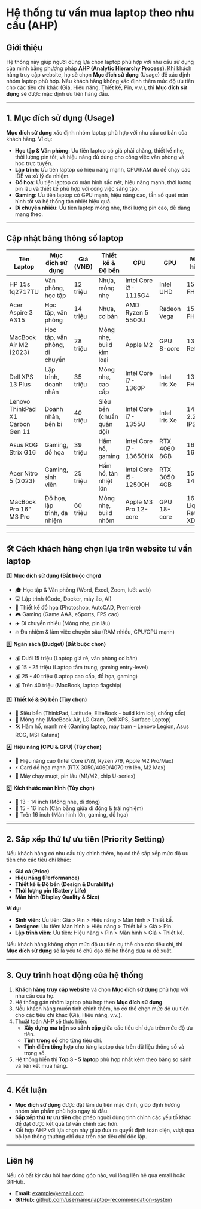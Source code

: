 # Hệ thống tư vấn mua laptop theo nhu cầu (AHP)

## Giới thiệu

Hệ thống này giúp người dùng lựa chọn laptop phù hợp với nhu cầu sử dụng của mình bằng phương pháp **AHP (Analytic Hierarchy Process)**. Khi khách hàng truy cập website, họ sẽ chọn **Mục đích sử dụng** (Usage) để xác định nhóm laptop phù hợp. Nếu khách hàng không xác định thêm mức độ ưu tiên cho các tiêu chí khác (Giá, Hiệu năng, Thiết kế, Pin, v.v.), thì **Mục đích sử dụng** sẽ được mặc định ưu tiên hàng đầu.

---

## 1. Mục đích sử dụng (Usage)

**Mục đích sử dụng** xác định nhóm laptop phù hợp với nhu cầu cơ bản của khách hàng. Ví dụ:

- **Học tập & Văn phòng**: Ưu tiên laptop có giá phải chăng, thiết kế nhẹ, thời lượng pin tốt, và hiệu năng đủ dùng cho công việc văn phòng và học trực tuyến.
- **Lập trình**: Ưu tiên laptop có hiệu năng mạnh, CPU/RAM đủ để chạy các IDE và xử lý đa nhiệm.
- **Đồ họa**: Ưu tiên laptop có màn hình sắc nét, hiệu năng mạnh, thời lượng pin lâu và thiết kế phù hợp với công việc sáng tạo.
- **Gaming**: Ưu tiên laptop có GPU mạnh, hiệu năng cao, tần số quét màn hình tốt và hệ thống tản nhiệt hiệu quả.
- **Di chuyển nhiều**: Ưu tiên laptop mỏng nhẹ, thời lượng pin cao, dễ dàng mang theo.

---

## Cập nhật bảng thông số laptop

| Tên Laptop | Mục đích sử dụng | Giá (VNĐ) | Thiết kế & Độ bền | CPU | GPU | Màn hình | Pin |
|------------|------------------|-----------|--------------------|-----|-----|----------|-----|
| HP 15s fq2717TU | Văn phòng, học tập | 12 triệu | Nhựa, mỏng nhẹ | Intel Core i3-1115G4 | Intel UHD | 15.6" FHD | 6h |
| Acer Aspire 3 A315 | Học tập, văn phòng | 14 triệu | Nhựa, cơ bản | AMD Ryzen 5 5500U | Radeon Vega | 15.6" FHD | 7h |
| MacBook Air M2 (2023) | Học tập, văn phòng, di chuyển | 28 triệu | Mỏng nhẹ, build kim loại | Apple M2 | GPU 8-core | 13.6" Retina | 15h |
| Dell XPS 13 Plus | Lập trình, doanh nhân | 35 triệu | Mỏng nhẹ, cao cấp | Intel Core i7-1360P | Intel Iris Xe | 13.4" FHD+ | 12h |
| Lenovo ThinkPad X1 Carbon Gen 11 | Doanh nhân, bền bỉ | 40 triệu | Siêu bền (chuẩn quân đội) | Intel Core i7-1355U | Intel Iris Xe | 14" 2.2K IPS | 14h |
| Asus ROG Strix G16 | Gaming, đồ họa | 39 triệu | Hầm hố, gaming | Intel Core i7-13650HX | RTX 4060 8GB | 16" 165Hz | 6h |
| Acer Nitro 5 (2023) | Gaming, sinh viên | 25 triệu | Hầm hố, tản nhiệt lớn | Intel Core i5-12500H | RTX 3050 4GB | 15.6" 144Hz | 5h |
| MacBook Pro 16" M3 Pro | Đồ họa, lập trình, đa nhiệm | 60 triệu | Mỏng nhẹ, build nhôm | Apple M3 Pro 12-core | GPU 18-core | 16.2" Liquid Retina XDR | 18h |

---

## 🛠 Cách khách hàng chọn lựa trên website tư vấn laptop

1️⃣ **Mục đích sử dụng (Bắt buộc chọn)**

- 🎓 Học tập & Văn phòng (Word, Excel, Zoom, lướt web)
- 💻 Lập trình (Code, Docker, máy ảo, AI)
- 🎨 Thiết kế đồ họa (Photoshop, AutoCAD, Premiere)
- 🎮 Gaming (Game AAA, eSports, FPS cao)
- ✈️ Di chuyển nhiều (Mỏng nhẹ, pin lâu)
- 🔥 Đa nhiệm & làm việc chuyên sâu (RAM nhiều, CPU/GPU mạnh)

2️⃣ **Ngân sách (Budget) (Bắt buộc chọn)**

- 💰 Dưới 15 triệu (Laptop giá rẻ, văn phòng cơ bản)
- 💰 15 - 25 triệu (Laptop tầm trung, gaming entry-level)
- 💰 25 - 40 triệu (Laptop cao cấp, đồ họa, gaming)
- 💰 Trên 40 triệu (MacBook, laptop flagship)

3️⃣ **Thiết kế & Độ bền (Tùy chọn)**

- 🏢 Siêu bền (ThinkPad, Latitude, EliteBook - build kim loại, chống sốc)
- 💼 Mỏng nhẹ (MacBook Air, LG Gram, Dell XPS, Surface Laptop)
- 🛠 Hầm hố, mạnh mẽ (Gaming laptop, máy trạm - Lenovo Legion, Asus ROG, MSI Katana)

4️⃣ **Hiệu năng (CPU & GPU) (Tùy chọn)**

- 🚀 Hiệu năng cao (Intel Core i7/i9, Ryzen 7/9, Apple M2 Pro/Max)
- ⚡ Card đồ họa mạnh (RTX 3050/4060/4070 trở lên, M2 Max)
- 🔋 Máy chạy mượt, pin lâu (M1/M2, chip U-series)

5️⃣ **Kích thước màn hình (Tùy chọn)**

- 📏 13 - 14 inch (Mỏng nhẹ, di động)
- 📏 15 - 16 inch (Cân bằng giữa di động & trải nghiệm)
- 📏 Trên 16 inch (Màn hình lớn, gaming, đồ họa)

---

## 2. Sắp xếp thứ tự ưu tiên (Priority Setting)

Nếu khách hàng có nhu cầu tùy chỉnh thêm, họ có thể sắp xếp mức độ ưu tiên cho các tiêu chí khác:

- **Giá cả (Price)**
- **Hiệu năng (Performance)**
- **Thiết kế & Độ bền (Design & Durability)**
- **Thời lượng pin (Battery Life)**
- **Màn hình (Display Quality & Size)**

**Ví dụ:**

- **Sinh viên:** Ưu tiên: Giá > Pin > Hiệu năng > Màn hình > Thiết kế.
- **Designer:** Ưu tiên: Màn hình > Hiệu năng > Thiết kế > Giá > Pin.
- **Lập trình viên:** Ưu tiên: Hiệu năng > Pin > Màn hình > Giá > Thiết kế.

Nếu khách hàng không chọn mức độ ưu tiên cụ thể cho các tiêu chí, thì **Mục đích sử dụng** sẽ là yếu tố chủ đạo để hệ thống đưa ra đề xuất.

---

## 3. Quy trình hoạt động của hệ thống

1. **Khách hàng truy cập website** và chọn **Mục đích sử dụng** phù hợp với nhu cầu của họ.
2. Hệ thống gán nhóm laptop phù hợp theo **Mục đích sử dụng**.
3. Nếu khách hàng muốn tinh chỉnh thêm, họ có thể chọn mức độ ưu tiên cho các tiêu chí khác (Giá, Hiệu năng, v.v.).
4. Thuật toán AHP sẽ thực hiện:
   - **Xây dựng ma trận so sánh cặp** giữa các tiêu chí dựa trên mức độ ưu tiên.
   - **Tính trọng số** cho từng tiêu chí.
   - **Tính điểm tổng hợp** cho từng laptop dựa trên dữ liệu thông số và trọng số.
5. Hệ thống hiển thị **Top 3 - 5 laptop** phù hợp nhất kèm theo bảng so sánh và liên kết mua hàng.

---

## 4. Kết luận

- **Mục đích sử dụng** được đặt làm ưu tiên mặc định, giúp định hướng nhóm sản phẩm phù hợp ngay từ đầu.
- **Sắp xếp thứ tự ưu tiên** cho phép người dùng tinh chỉnh các yếu tố khác để đạt được kết quả tư vấn chính xác hơn.
- Kết hợp AHP với lựa chọn này giúp đưa ra quyết định toàn diện, vượt qua bộ lọc thông thường chỉ dựa trên các tiêu chí độc lập.

---

## Liên hệ

Nếu có bất kỳ câu hỏi hay đóng góp nào, vui lòng liên hệ qua email hoặc GitHub.

- **Email:** example@email.com  
- **GitHub:** [github.com/username/laptop-recommendation-system](https://github.com/username/laptop-recommendation-system)
